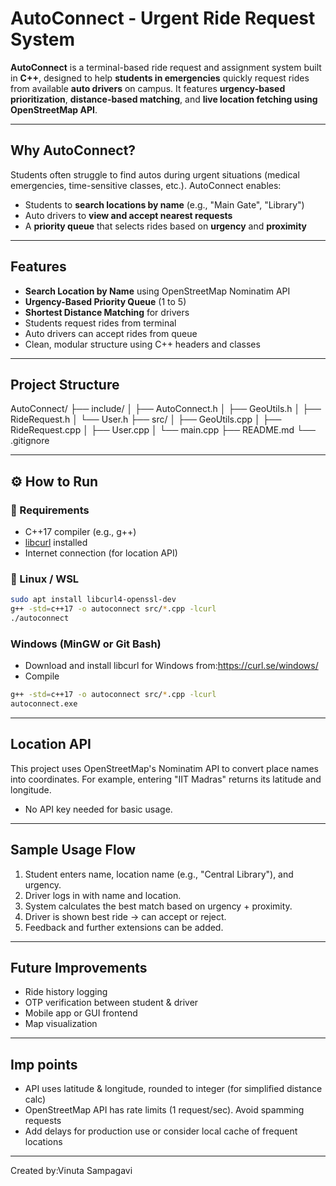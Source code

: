 #  AutoConnect - Urgent Ride Request System

**AutoConnect** is a terminal-based ride request and assignment system built in **C++**, designed to help **students in emergencies** quickly request rides from available **auto drivers** on campus. It features **urgency-based prioritization**, **distance-based matching**, and **live location fetching using OpenStreetMap API**.

---

## Why AutoConnect?

Students often struggle to find autos during urgent situations (medical emergencies, time-sensitive classes, etc.). AutoConnect enables:

- Students to **search locations by name** (e.g., "Main Gate", "Library")
- Auto drivers to **view and accept nearest requests**
- A **priority queue** that selects rides based on **urgency** and **proximity**

---

##  Features

-  **Search Location by Name** using OpenStreetMap Nominatim API
-  **Urgency-Based Priority Queue** (1 to 5)
-  **Shortest Distance Matching** for drivers
- Students request rides from terminal
- Auto drivers can accept rides from queue
- Clean, modular structure using C++ headers and classes

---

##  Project Structure

AutoConnect/
├── include/
│   ├── AutoConnect.h
│   ├── GeoUtils.h
│   ├── RideRequest.h
│   └── User.h
├── src/
│   ├── GeoUtils.cpp
│   ├── RideRequest.cpp
│   ├── User.cpp
│   └── main.cpp
├── README.md
└── .gitignore

---

## ⚙️ How to Run

### 🔧 Requirements
- C++17 compiler (e.g., g++)
- [libcurl](https://curl.se/libcurl/) installed
- Internet connection (for location API)
### 🐧 Linux / WSL

```bash
sudo apt install libcurl4-openssl-dev
g++ -std=c++17 -o autoconnect src/*.cpp -lcurl
./autoconnect
```
### Windows (MinGW or Git Bash)
- Download and install libcurl for Windows from:https://curl.se/windows/
- Compile

```bash
g++ -std=c++17 -o autoconnect src/*.cpp -lcurl
autoconnect.exe
```
---
## Location API
This project uses OpenStreetMap's Nominatim API to convert place names into coordinates.
For example, entering "IIT Madras" returns its latitude and longitude.
- No API key needed for basic usage.
---
## Sample Usage Flow
1. Student enters name, location name (e.g., "Central Library"), and urgency.
2. Driver logs in with name and location.
3. System calculates the best match based on urgency + proximity.
4. Driver is shown best ride → can accept or reject.
5. Feedback and further extensions can be added.
---
##  Future Improvements
- Ride history logging
- OTP verification between student & driver
- Mobile app or GUI frontend
- Map visualization
---
## Imp points
- API uses latitude & longitude, rounded to integer (for simplified distance calc)
- OpenStreetMap API has rate limits (1 request/sec). Avoid spamming requests
- Add delays for production use or consider local cache of frequent locations
---
  Created by:Vinuta Sampagavi
  




















